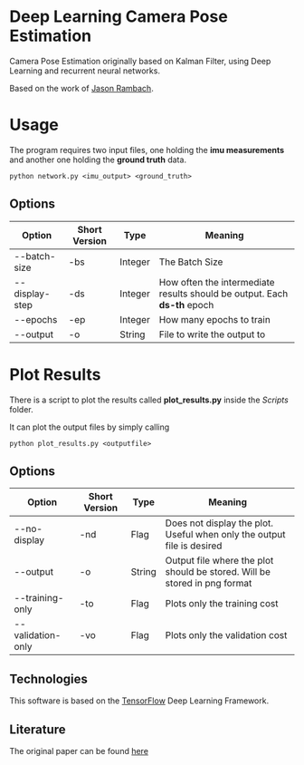 # Deep Learning Camera Pose Estimation

Camera Pose Estimation originally based on Kalman Filter, using Deep Learning and recurrent neural networks.

Based on the work of [Jason Rambach](https://av.dfki.de/members/rambach/).


# Usage

The program requires two input files, one holding the **imu measurements** and another one holding the **ground truth** data.


```
python network.py <imu_output> <ground_truth>
```

## Options

| Option         | Short Version | Type    | Meaning                                                               |
|----------------|---------------|---------|-----------------------------------------------------------------------|
| --batch-size   | -bs           | Integer | The Batch Size                                                        |
| --display-step | -ds           | Integer | How often the intermediate results should be output. Each **ds-th** epoch |
| --epochs       | -ep           | Integer | How many epochs to train                                              |
| --output       | -o            | String  | File to write the output to                                           |


# Plot Results

There is a script to plot the results called **plot_results.py** inside the *Scripts* folder.

It can plot the output files by simply calling

```
python plot_results.py <outputfile>
```

## Options

| Option            | Short Version | Type   | Meaning                                                                   |
|-------------------|---------------|--------|---------------------------------------------------------------------------|
| --no-display      | -nd           | Flag   | Does not display the plot. Useful when only the output file is desired    |
| --output          | -o            | String | Output file where the plot should be stored. Will be stored in png format |
| --training-only   | -to           | Flag   | Plots only the training cost                                              |
| --validation-only | -vo           | Flag   | Plots only the validation cost                                            |


## Technologies

This software is based on the [TensorFlow](https://www.tensorflow.org) Deep Learning Framework.

## Literature

The original paper can be found [here](https://www.researchgate.net/publication/307410019_Learning_to_Fuse_A_Deep_Learning_Approach_to_Visual-Inertial_Camera_Pose_Estimation)
